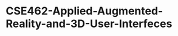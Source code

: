 CSE462-Applied-Augmented-Reality-and-3D-User-Interfeces
=======================================================
